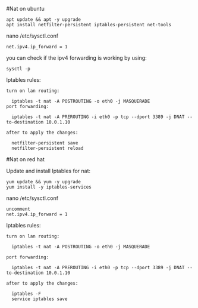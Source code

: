 #Nat on ubuntu 
```
apt update && apt -y upgrade
apt install netfilter-persistent iptables-persistent net-tools
```
nano /etc/sysctl.conf
```
net.ipv4.ip_forward = 1
``` 

you can check if the ipv4 forwarding is working by using:
```
sysctl -p
```

Iptables rules:
```
turn on lan routing:

  iptables -t nat -A POSTROUTING -o eth0 -j MASQUERADE
port forwarding:

  iptables -t nat -A PREROUTING -i eth0 -p tcp --dport 3389 -j DNAT --to-destination 10.0.1.10

after to apply the changes:

  netfilter-persistent save
  netfilter-persistent reload
```


#Nat on red hat 

Update and install Iptables for nat:
```
yum update && yum -y upgrade
yum install -y iptables-services
```

nano /etc/sysctl.conf
```
uncomment
net.ipv4.ip_forward = 1
```

Iptables rules:
```
turn on lan routing:

  iptables -t nat -A POSTROUTING -o eth0 -j MASQUERADE

port forwarding:
  
  iptables -t nat -A PREROUTING -i eth0 -p tcp --dport 3389 -j DNAT --to-destination 10.0.1.10

after to apply the changes:
  
  iptables -F
  service iptables save
```

